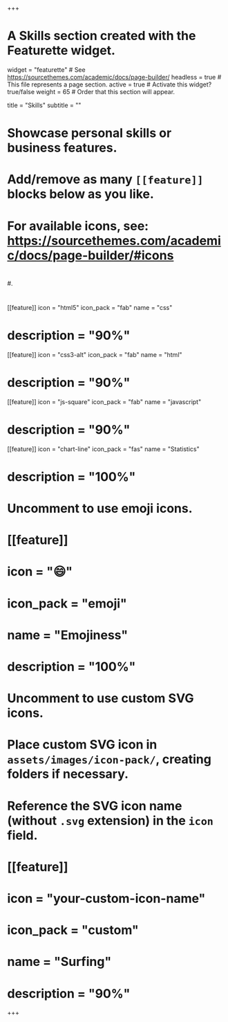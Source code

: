 +++
# A Skills section created with the Featurette widget.
widget = "featurette"  # See https://sourcethemes.com/academic/docs/page-builder/
headless = true  # This file represents a page section.
active = true  # Activate this widget? true/false
weight = 65  # Order that this section will appear.

title = "Skills"
subtitle = ""

# Showcase personal skills or business features.
# 
# Add/remove as many `[[feature]]` blocks below as you like.
# 
# For available icons, see: https://sourcethemes.com/academic/docs/page-builder/#icons
#      <i class="fab fa-bootstrap"></i>
#     <i class="fab fa-node"></i>
# <i class="fab fa-react"></i>
#. <i class="fab fa-vuejs"></i>
#   <i class="fab fa-python"></i>
#   <i class="fab fa-cuttlefish"></i>
#   <i class="fab fa-java"></i>
# <i class="fab fa-git"></i>

 [[feature]]
  icon = "html5"
  icon_pack = "fab"
  name = "css"
#  description = "90%" 

 [[feature]]
  icon = "css3-alt"
  icon_pack = "fab"
  name = "html"
#  description = "90%" 

 [[feature]]
  icon = "js-square"
  icon_pack = "fab"
  name = "javascript"
#  description = "90%" 


[[feature]]
  icon = "chart-line"
  icon_pack = "fas"
  name = "Statistics"
#  description = "100%"  
  

# Uncomment to use emoji icons.
# [[feature]]
#  icon = ":smile:"
#  icon_pack = "emoji"
#  name = "Emojiness"
#  description = "100%"  

# Uncomment to use custom SVG icons.
# Place custom SVG icon in `assets/images/icon-pack/`, creating folders if necessary.
# Reference the SVG icon name (without `.svg` extension) in the `icon` field.
# [[feature]]
#  icon = "your-custom-icon-name"
#  icon_pack = "custom"
#  name = "Surfing"
#  description = "90%"

+++
